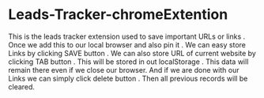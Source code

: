 # Leads-Tracker-chromeExtention
This is the leads tracker extension used to save important URLs or links . 
Once we add this to our local browser and also pin it . 
We can easy store Links by clicking SAVE button .
We can also store URL of current website by clicking TAB button .
This will be stored in out localStorage .
This data will remain there even if we close our browser.
And if we are done with our Links we can simply click delete button . Then all previous records will be cleared.
